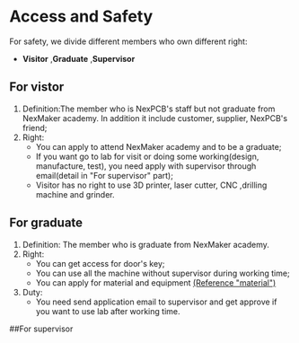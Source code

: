 # Access and Safety

For safety, we  divide different members who own different right: 
* **Visitor** ,**Graduate** ,**Supervisor**



## For vistor
1. Definition:The member who is NexPCB's staff  but not graduate from NexMaker academy. In addition it include customer, supplier, NexPCB's friend; 
2. Right: 
    * You can apply to attend NexMaker academy and to be a graduate;
    * If you want go to lab for  visit  or doing some working(design, manufacture, test), you  need apply with supervisor through email(detail in "For supervisor" part);
    * Visitor has no right to use 3D printer, laser cutter, CNC ,drilling machine and grinder.

## For graduate
1. Definition: The member who is graduate from NexMaker academy.
2. Right:
    * You can get access for door's key;
    * You can use all the machine without supervisor during working time;
    * You can apply for material and equipment [(Reference "material")](material.md)
3. Duty:
    * You need send application email to supervisor and get approve if you want to use lab after working time.
 

##For supervisor






